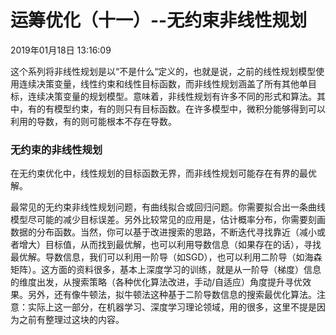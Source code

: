 # 运筹优化（十一）--无约束非线性规划

2019年01月18日 13:16:09

 

这个系列将非线性规划是以“不是什么“定义的，也就是说，之前的线性规划模型使用连续决策变量，线性约束和线性目标函数，而非线性规划涵盖了所有其他单目标，连续决策变量的规划模型。意味着，非线性规划有许多不同的形式和算法。其中，有的有模型约束，有的则只有目标函数。在许多模型中，微积分能够得到可以利用的导数，有的则可能根本不存在导数。

### 无约束的非线性规划

在无约束优化中，线性规划的目标函数无界，而非线性规划可能存在有界的最优解。

最常见的无约束非线性规划问题，有曲线拟合或回归问题。你需要拟合出一条曲线模型尽可能的减少目标误差。另外比较常见的应用是，估计概率分布，你需要刻画数据的分布函数。当然，你可以基于改进搜索的思路，不断迭代寻找靠近（减小或者增大）目标值，从而找到最优解，也可以利用导数信息（如果存在的话），寻找最优解。导数信息，我们可以利用一阶导（如SGD），也可以利用二阶导（如海森矩阵）。这方面的资料很多，基本上深度学习的训练，就是从一阶导（梯度）信息的维度出发，从搜索策略（各种优化算法改进，手动/自适应）角度提升寻优效果。另外，还有像牛顿法，拟牛顿法这种基于二阶导数信息的搜索最优化算法。注意：实际上这一部分，在机器学习、深度学习理论领域，用的很多，这里不提是因为之前有整理过这块的内容。